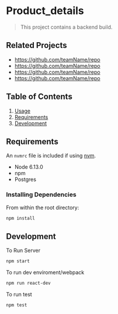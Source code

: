 # Product_details
> This project contains a backend build.  

## Related Projects

  - https://github.com/teamName/repo
  - https://github.com/teamName/repo
  - https://github.com/teamName/repo
  - https://github.com/teamName/repo

## Table of Contents

1. [Usage](#Usage)
1. [Requirements](#requirements)
1. [Development](#development)


## Requirements

An `nvmrc` file is included if using [nvm](https://github.com/creationix/nvm).

- Node 6.13.0
- npm 
- Postgres

### Installing Dependencies

From within the root directory:

```sh
npm install 
```
## Development

To Run Server

```sh
npm start
```

To run dev enviroment/webpack

```sh
npm run react-dev
```

To run test

```sh
npm test
```
